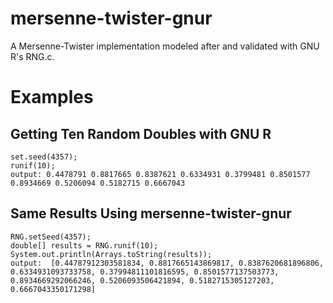 mersenne-twister-gnur
=====================

A Mersenne-Twister implementation modeled after and validated with GNU R's RNG.c.

# Examples
## Getting Ten Random Doubles with GNU R
```
set.seed(4357);
runif(10);
output: 0.4478791 0.8817665 0.8387621 0.6334931 0.3799481 0.8501577 0.8934669 0.5206094 0.5182715 0.6667043
```

## Same Results Using mersenne-twister-gnur
```
RNG.setSeed(4357);
double[] results = RNG.runif(10);
System.out.println(Arrays.toString(results));
output:  [0.44787912303581834, 0.8817665143869817, 0.8387620681896806, 0.6334931093733758, 0.37994811101816595, 0.8501577137503773, 0.8934669292066246, 0.5206093506421894, 0.5182715305127203, 0.6667043350171298]
```
